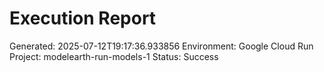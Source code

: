 
# Execution Report

Generated: 2025-07-12T19:17:36.933856
Environment: Google Cloud Run
Project: modelearth-run-models-1
Status: Success
